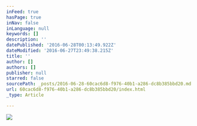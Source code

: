 ```yaml
---
inFeed: true
hasPage: true
inNav: false
inLanguage: null
keywords: []
description: ''
datePublished: '2016-06-28T00:13:49.922Z'
dateModified: '2016-06-27T23:49:38.215Z'
title: ''
author: []
authors: []
publisher: null
starred: false
sourcePath: _posts/2016-06-28-60cac6d8-f976-40b1-a286-dc8b385bbd20.md
url: 60cac6d8-f976-40b1-a286-dc8b385bbd20/index.html
_type: Article

---
```

![](https://the-grid-user-content.s3-us-west-2.amazonaws.com/401c9dbb-c6e1-4500-9878-0bcce514e2e8.jpg)